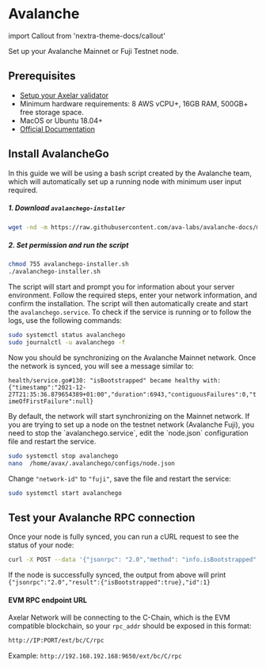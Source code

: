 # Avalanche

import Callout from 'nextra-theme-docs/callout'

Set up your Avalanche Mainnet or Fuji Testnet node.

## Prerequisites

- [Setup your Axelar validator](/validator/setup)
- Minimum hardware requirements: 8 AWS vCPU+, 16GB RAM, 500GB+ free storage space.
- MacOS or Ubuntu 18.04+
- [Official Documentation](https://docs.avax.network/build/tutorials/nodes-and-staking/run-avalanche-node)

## Install AvalancheGo

In this guide we will be using a bash script created by the Avalanche team, which will automatically set up a running node with minimum user input required.

##### 1. Download `avalanchego-installer`

```bash
wget -nd -m https://raw.githubusercontent.com/ava-labs/avalanche-docs/master/scripts/avalanchego-installer.sh
```

##### 2. Set permission and run the script

```bash
chmod 755 avalanchego-installer.sh
./avalanchego-installer.sh
```

The script will start and prompt you for information about your server environment. Follow the required steps, enter your network information, and confirm the installation. The script will then automatically create and start the `avalanchego.service`. To check if the service is running or to follow the logs, use the following commands:

```bash
sudo systemctl status avalanchego
sudo journalctl -u avalanchego -f
```
Now you should be synchronizing on the Avalanche Mainnet network. Once the network is synced, you will see a message similar to:

`health/service.go#130: "isBootstrapped" became healthy with: {"timestamp":"2021-12-27T21:35:36.879654389+01:00","duration":6943,"contiguousFailures":0,"timeOfFirstFailure":null}`

<Callout type="error" emoji="⚠️">
   By default, the network will start synchronizing on the Mainnet network. If you are trying to set up a node on the testnet network (Avalanche Fuji), you need to stop the  `avalanchego.service`, edit the `node.json` configuration file and restart the service.
</Callout>

```bash
sudo systemctl stop avalanchego
nano  /home/avax/.avalanchego/configs/node.json
```

Change `"network-id"` to `"fuji"`, save the file and restart the service:

```bash
sudo systemctl start avalanchego
```

## Test your Avalanche RPC connection

Once your node is fully synced, you can run a cURL request to see the status of your node:

```bash
curl -X POST --data '{"jsonrpc": "2.0","method": "info.isBootstrapped","params":{"chain":"C"},"id":1}' -H 'content-type:application/json;' localhost:9650/ext/info

```

If the node is successfully synced, the output from above will print `{"jsonrpc":"2.0","result":{"isBootstrapped":true},"id":1}`

#### EVM RPC endpoint URL

Axelar Network will be connecting to the C-Chain, which is the EVM compatible blockchain, so your `rpc_addr` should be exposed in this format:

```bash
http://IP:PORT/ext/bc/C/rpc
```

Example:
`http://192.168.192.168:9650/ext/bc/C/rpc`
